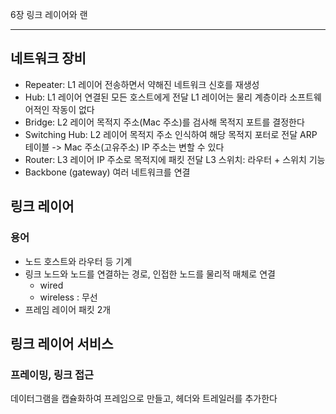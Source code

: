 6장 링크 레이어와 랜


---
## 네트워크 장비
- Repeater: L1 레이어
	전송하면서 약해진 네트워크 신호를 재생성
- Hub: L1 레이어
	연결된 모든 호스트에게 전달
L1 레이어는 물리 계층이라 소프트웨어적인 작동이 없다
- Bridge: L2 레이어
	목적지 주소(Mac 주소)를 검사해 목적지 포트를 결정한다
- Switching Hub: L2 레이어
	목적지 주소 인식하여 해당 목적지 포터로 전달
	ARP 테이블 -> Mac 주소(고유주소)
		IP 주소는 변할 수 있다
- Router: L3 레이어
	IP 주소로 목적지에 패킷 전달
	L3 스위치: 라우터 + 스위치 기능
- Backbone (gateway)
	여러 네트워크를 연결
## 링크 레이어
### 용어
- 노드
호스트와 라우터 등 기계
- 링크
노드와 노드를 연결하는 경로, 인접한 노드를 물리적 매체로 연결
	- wired
	- wireless : 무선
- 프레임
레이어 패킷 2개

## 링크 레이어 서비스
### 프레이밍, 링크 접근
데이터그램을 캡슐화하여 프레임으로 만들고, 헤더와 트레일러를 추가한다
